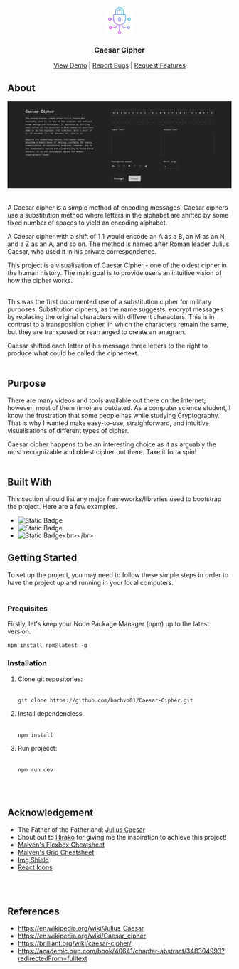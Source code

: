 

<div align ='center'>
    <img src ='./public/logo.png' width = '60px'></img>
    <h3>Caesar Cipher</h3>
    <p align = 'center'>
        <a href='https://caesar-cipher-gkeb.onrender.com/'>View Demo</a>
        |
        <a href='https://github.com/bachvo01/Caesar-Cipher/issues'>Report Bugs</a>
        |
        <a href='https://github.com/bachvo01/Caesar-Cipher/issues'>Request Features</a>
    </p>
</div>

## About
<div align ='center'>
    <img src ='./public/Caesar-Cipher.png'></img>
</div>&ensp;

A Caesar cipher is a simple method of encoding messages. Caesar ciphers use a substitution method where letters in the alphabet are shifted by some fixed number of spaces to yield an encoding alphabet. 

A Caesar cipher with a shift of 
1
1 would encode an A as a B, an M as an N, and a Z as an A, and so on. The method is named after Roman leader Julius Caesar, who used it in his private correspondence.

This project is a visualisation of Caesar Cipher - one of the oldest cipher in the human history. The main goal is to provide users an intuitive vision of how the cipher works. &ensp;
<br></br>

<!--
## History

<div align = 'center'>
    <img src = './public/julius-caesar.jpg' alt ='Caesar' width ='300px'></img>
    <div align ='center'>
    Julius Caesar, 12 July 100 BC – 15 March 44 BC
    </div>
</div>&ensp;

Developed around the year 45 BC, it was used by Julius Caesar to send secret messages to his generals in the field. In the event that one of his messages got intercepted, his opponent could not read them. This obviously gave him a great strategic advantage.

In Julius Caesar’s Gallic Wars, he describes how he sent a message to the besieged Cicero. The messsage was encrypted by substituting Greek letters for Roman letters, then delivered in the most dramatic way imaginable. The messenger, unable to reach the camp, hurled a spear with the letter fastened to it with a thong. Although the spear lodged itself in a tower, nobody spotted it for two days. Eventually, it was taken down and delivered to Cicero, who read out the vital news to the entire camp, bringing enormous joy to his troops. 

![Julius Caesar](./public/gallic-wars.jpg)
<div align ='center'>
    Gallic Wars, Gaul, 58–50 BC
</div>&ensp;
--> 

<!-- <div align ='center'>
    <img src = './public/gallic-wars.jpg' alt='gallic-wars'>Gallic Wars, Gaul, 58–50 BC</img>
</div> -->

This was the first documented use of a substitution cipher for military purposes. Substitution ciphers, as the name suggests, encrypt messages by replacing the original characters with different characters. This is in contrast to a transposition cipher, in which the characters remain the same, but they are transposed or rearranged to create an anagram.

Caesar shifted each letter of his message three letters to the right to produce what could be called the ciphertext. <br></br>

## Purpose

There are many videos and tools available out there on the Internet; however, most of them (imo) are outdated. As a computer science student, I know the frustration that some people has while studying Cryptography. That is why I wanted make easy-to-use, straighforward, and intuitive visualisations of different types of cipher.

Caesar cipher happens to be an interesting choice as it as arguably the most recognizable and oldest cipher out there. Take it for a spin! <br></br>

## Built With
This section should list any major frameworks/libraries used to bootstrap the project. Here are a few examples.

- ![Static Badge](https://img.shields.io/badge/React-React?style=flat&logo=React&labelColor=none&color=%23222&link=https%3A%2F%2Freact.dev%2F)
- ![Static Badge](https://img.shields.io/badge/Sass-gray?logo=Sass&labelColor=%23222&color=%23222&link=https%3A%2F%2Fsass-lang.com%2F)
- ![Static Badge](https://img.shields.io/badge/Framer%20Motion-gray?logo=Framer&labelColor=%23222&color=%23222&link=!%5BStatic%20Badge%5D(https%3A%2F%2Fimg.shields.io%2Fbadge%2FFramer%2520Motion-gray%3Flogo%3DFramer%26labelColor%3D%2523222%26color%3D%2523222%26link%3Dhttps%253A%252F%252Fsass-lang.com%252F))<br></br>

## Getting Started
To set up the project, you may need to follow these simple steps in order to have the project up and running in your local computers. <br></br>

### Prequisites
Firstly, let's keep your Node Package Manager (npm) up to the latest version. 

```
npm install npm@latest -g
```

### Installation
1. Clone git repositories:
   <br></br>
    ```
    git clone https://github.com/bachvo01/Caesar-Cipher.git
    ```
2. Install dependenciess:
   <br></br>
   ```
   npm install
   ```
3. Run projecct:
   <br></br>
   ```
   npm run dev
   ```

<br></br>
## Acknowledgement
- The Father of the Fatherland: <a href = 'https://en.wikipedia.org/wiki/Julius_Caesar'>Julius Caesar</a>
- Shout out to <a href ='https://github.com/hirako2000'>Hirako</a> for giving me the inspiration to achieve this project!
- <a href='https://flexbox.malven.co/'>Malven's Flexbox Cheatsheet</a>
- <a href='https://grid.malven.co/'>Malven's Grid Cheatsheet</a>
- <a href='https://shields.io/'>Img Shield</a>
- <a href='https://react-icons.github.io/react-icons/search/'>React Icons</a>

<br></br>




## References
- https://en.wikipedia.org/wiki/Julius_Caesar
- https://en.wikipedia.org/wiki/Caesar_cipher
- https://brilliant.org/wiki/caesar-cipher/
- https://academic.oup.com/book/40641/chapter-abstract/348304993?redirectedFrom=fulltext



